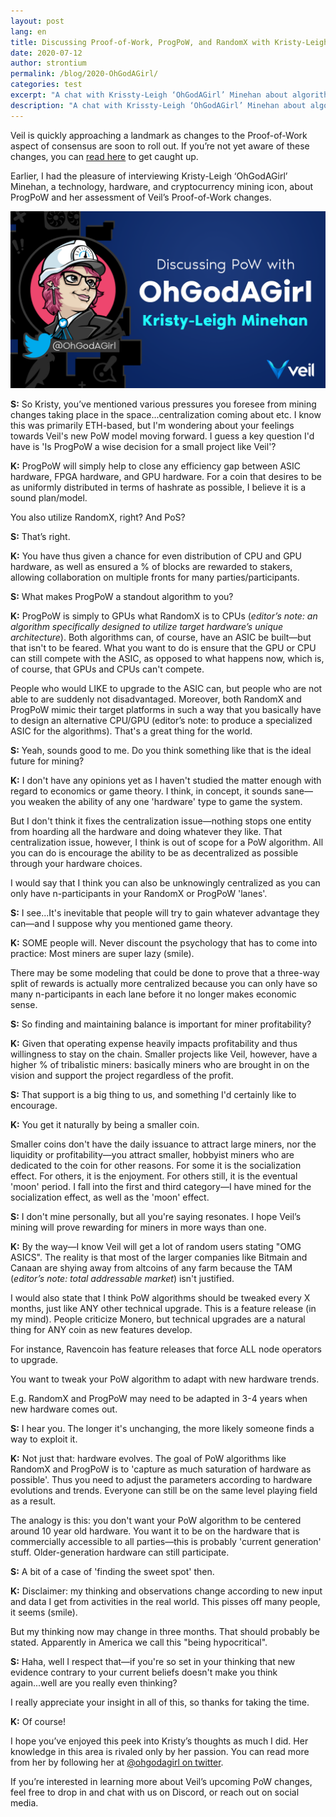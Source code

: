 ```yaml
---
layout: post
lang: en
title: Discussing Proof-of-Work, ProgPoW, and RandomX with Kristy-Leigh ‘OhGodAGirl’ Minehan
date: 2020-07-12
author: strontium
permalink: /blog/2020-OhGodAGirl/
categories: test
excerpt: "A chat with Krissty-Leigh ‘OhGodAGirl’ Minehan about algorithms."
description: "A chat with Krissty-Leigh ‘OhGodAGirl’ Minehan about algorithms."
---
```


Veil is quickly approaching a landmark as changes to the Proof-of-Work aspect of consensus are soon to roll out. If you’re not yet aware of these changes, you can [read here](https://veil-project.com/blog/2019-future-consensus/) to get caught up.

Earlier, I had the pleasure of interviewing Kristy-Leigh ‘OhGodAGirl’ Minehan, a technology, hardware, and cryptocurrency mining icon, about ProgPoW and her assessment of Veil’s Proof-of-Work changes.

![](/uploads/blog/2020-07-12-ohgodagirl.png)

**S:** So Kristy, you’ve mentioned various pressures you foresee from mining changes taking place in the space...centralization coming about etc. I know this was primarily ETH-based, but I'm wondering about your feelings towards Veil's new PoW model moving forward. I guess a key question I'd have is 'Is ProgPoW a wise decision for a small project like Veil'?

**K:** ProgPoW will simply help to close any efficiency gap between ASIC hardware, FPGA hardware, and GPU hardware. For a coin that desires to be as uniformly distributed in terms of hashrate as possible, I believe it is a sound plan/model.

You also utilize RandomX, right? And PoS?

**S:** That’s right.

**K:** You have thus given a chance for even distribution of CPU and GPU hardware, as well as ensured a % of blocks are rewarded to stakers, allowing collaboration on multiple fronts for many parties/participants.

**S:** What makes ProgPoW a standout algorithm to you?

**K:** ProgPoW is simply to GPUs what RandomX is to CPUs (*editor’s note: an algorithm specifically designed to utilize target hardware’s unique architecture*). Both algorithms can, of course, have an ASIC be built—but that isn't to be feared. What you want to do is ensure that the GPU or CPU can still compete with the ASIC, as opposed to what happens now, which is, of course, that GPUs and CPUs can't compete.

People who would LIKE to upgrade to the ASIC can, but people who are not able to are suddenly not disadvantaged. Moreover, both RandomX and ProgPoW mimic their target platforms in such a way that you basically have to design an alternative CPU/GPU (editor’s note: to produce a specialized ASIC for the algorithms). That's a great thing for the world.

**S:** Yeah, sounds good to me. Do you think something like that is the ideal future for mining?

**K:** I don't have any opinions yet as I haven't studied the matter enough with regard to economics or game theory. I think, in concept, it sounds sane—you weaken the ability of any one 'hardware' type to game the system.

But I don't think it fixes the centralization issue—nothing stops one entity from hoarding all the hardware and doing whatever they like. That centralization issue, however, I think is out of scope for a PoW algorithm. All you can do is encourage the ability to be as decentralized as possible through your hardware choices.

I would say that I think you can also be unknowingly centralized as you can only have n-participants in your RandomX or ProgPoW 'lanes'.

**S:** I see...It's inevitable that people will try to gain whatever advantage they can—and I suppose why you mentioned game theory.

**K:** SOME people will. Never discount the psychology that has to come into practice: Most miners are super lazy (smile).

There may be some modeling that could be done to prove that a three-way split of rewards is actually more centralized because you can only have so many n-participants in each lane before it no longer makes economic sense.

**S:** So finding and maintaining balance is important for miner profitability?

**K:** Given that operating expense heavily impacts profitability and thus willingness to stay on the chain. Smaller projects like Veil, however, have a higher % of tribalistic miners: basically miners who are brought in on the vision and support the project regardless of the profit.

**S:** That support is a big thing to us, and something I'd certainly like to encourage.

**K:** You get it naturally by being a smaller coin.

Smaller coins don't have the daily issuance to attract large miners, nor the liquidity or profitability—you attract smaller, hobbyist miners who are dedicated to the coin for other reasons. For some it is the socialization effect. For others, it is the enjoyment. For others still, it is the eventual 'moon' period. I fall into the first and third category—I have mined for the socialization effect, as well as the 'moon' effect.

**S:** I don't mine personally, but all you're saying resonates. I hope Veil’s mining will prove rewarding for miners in more ways than one.

**K:** By the way—I know Veil will get a lot of random users stating "OMG ASICS". The reality is that most of the larger companies like Bitmain and Canaan are shying away from altcoins of any farm because the TAM (*editor’s note: total addressable market*) isn't justified.

I would also state that I think PoW algorithms should be tweaked every X months, just like ANY other technical upgrade. This is a feature release (in my mind). People criticize Monero, but technical upgrades are a natural thing for ANY coin as new features develop.

For instance, Ravencoin has feature releases that force ALL node operators to upgrade.

You want to tweak your PoW algorithm to adapt with new hardware trends.

E.g. RandomX and ProgPoW may need to be adapted in 3-4 years when new hardware comes out.

**S:** I hear you. The longer it's unchanging, the more likely someone finds a way to exploit it.

**K:** Not just that: hardware evolves. The goal of PoW algorithms like RandomX and ProgPoW is to 'capture as much saturation of hardware as possible'. Thus you need to adjust the parameters according to hardware evolutions and trends. Everyone can still be on the same level playing field as a result.

The analogy is this: you don't want your PoW algorithm to be centered around 10 year old hardware. You want it to be on the hardware that is commercially accessible to all parties—this is probably 'current generation' stuff. Older-generation hardware can still participate.

**S:** A bit of a case of 'finding the sweet spot' then.

**K:** Disclaimer: my thinking and observations change according to new input and data I get from activities in the real world. This pisses off many people, it seems (smile).

But my thinking now may change in three months. That should probably be stated. Apparently in America we call this "being hypocritical".

**S:** Haha, well I respect that—if you're so set in your thinking that new evidence contrary to your current beliefs doesn't make you think again...well are you really even thinking?

I really appreciate your insight in all of this, so thanks for taking the time.

**K:** Of course!

I hope you’ve enjoyed this peek into Kristy’s thoughts as much I did. Her knowledge in this area is rivaled only by her passion. You can read more from her by following her at [@ohgodagirl on twitter]( https://twitter.com/ohgodagirl).

If you’re interested in learning more about Veil’s upcoming PoW changes, feel free to drop in and chat with us on Discord, or reach out on social media.